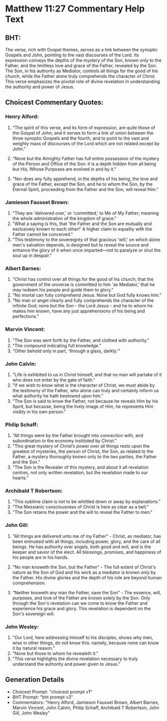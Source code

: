 # Matthew 11:27 Commentary Help Text

## BHT:
The verse, rich with Gospel themes, serves as a link between the synoptic Gospels and John, pointing to the vast discourses of the Lord. Its expression conveys the depths of the mystery of the Son, known only to the Father, and the limitless love and grace of the Father, revealed by the Son. The Son, in his authority as Mediator, controls all things for the good of his church, while the Father alone truly comprehends the character of Christ. This verse emphasizes the pivotal role of divine revelation in understanding the authority and power of Jesus.

## Choicest Commentary Quotes:
### Henry Alford:
1. "The spirit of this verse, and its form of expression, are quite those of the Gospel of John; and it serves to form a link of union between the three synoptic Gospels and the fourth, and to point to the vast and weighty mass of discourses of the Lord which are not related except by John."

2. "None but the Almighty Father has full entire possession of the mystery of the Person and Office of the Son: it is a depth hidden from all being but His, Whose Purposes are evolved in and by it."

3. "Nor does any fully apprehend, in the depths of his being, the love and grace of the Father, except the Son, and he to whom the Son, by the Eternal Spirit, proceeding from the Father and the Son, will reveal Him."

### Jamieson Fausset Brown:
1. "They are 'delivered over,' or 'committed,' to Me of My Father; meaning the whole administration of the kingdom of grace."
2. "What a saying is this, that 'the Father and the Son are mutually and exclusively known to each other!' A higher claim to equality with the Father cannot be conceived."
3. "This testimony to the sovereignty of that gracious 'will,' on which alone men's salvation depends, is designed but to reveal the source and enhance the glory of it when once imparted—not to paralyze or shut the soul up in despair."

### Albert Barnes:
1. "Christ has control over all things for the good of his church; that the government of the universe is committed to him 'as Mediator,' that he may redeem his people and guide them to glory." 
2. "No mortal can fully comprehend Jesus. None but God fully knows him." 
3. "No man or angel clearly and fully comprehends the character of the infinite God; none but the Son - the Lord Jesus - and he to whom he makes him known, have any just apprehensions of his being and perfections."

### Marvin Vincent:
1. "The Son was sent forth by the Father, and clothed with authority." 
2. "The compound indicating full knowledge." 
3. "Other behold only in part, 'through a glass, darkly.'"

### John Calvin:
1. "Life is exhibited to us in Christ himself, and that no man will partake of it who does not enter by the gate of faith."
2. "If we wish to know what is the character of Christ, we must abide by the testimony of the Father, who alone can truly and certainly inform us what authority he hath bestowed upon him."
3. "The Son is said to know the Father, not because he reveals Him by his Spirit, but because, being the lively image of Him, he represents Him visibly in his own person."

### Philip Schaff:
1. "All things were by the Father brought into connection with, and subordination to the economy instituted by Christ." 
2. "This great mystery of Christ’s power over all things rests upon the greatest of mysteries, the person of Christ, the Son, as related to the Father, a mystery thoroughly known only to the two parties, the Father and the Son."
3. "The Son is the Revealer of this mystery, and about it all revelation centres, not only written revelation, but the revelation made to our hearts."

### Archibald T Robertson:
1. "This sublime claim is not to be whittled down or away by explanations."
2. "The Messianic consciousness of Christ is here as clear as a bell."
3. "The Son retains the power and the will to reveal the Father to men."

### John Gill:
1. "All things are delivered unto me of my Father" - Christ, as mediator, has been entrusted with all things, including power, glory, and the care of all beings. He has authority over angels, both good and evil, and is the keeper and savior of the elect. All blessings, promises, and happiness of his people are in his hands.

2. "No man knoweth the Son, but the Father" - The full extent of Christ's nature as the Son of God and his work as a mediator is known only by the Father. His divine glories and the depth of his role are beyond human comprehension.

3. "Neither knoweth any man the Father, save the Son" - The essence, will, purposes, and love of the Father are known solely by the Son. Only through the Son's revelation can we come to know the Father and experience his grace and glory. This revelation is dependent on the Son's sovereign will.

### John Wesley:
1. "Our Lord, here addressing himself to his disciples, shows why men, wise in other things, do not know this: namely, because none can know it by natural reason."
2. "None but those to whom he revealeth it."
3. "This verse highlights the divine revelation necessary to truly understand the authority and power given to Jesus."


## Generation Details
- Choicest Prompt: "choicest prompt v1"
- BHT Prompt: "bht prompt v3"
- Commentators: "Henry Alford, Jamieson Fausset Brown, Albert Barnes, Marvin Vincent, John Calvin, Philip Schaff, Archibald T Robertson, John Gill, John Wesley"
